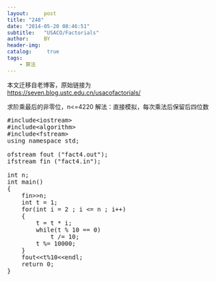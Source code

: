 ```yaml
---
layout:     post
title: "248"
date: "2014-05-20 08:46:51"
subtitle:   "USACO/Factorials"
author:     BY
header-img:
catalog: 	 true
tags:
    - 算法
---
```


本文迁移自老博客，原始链接为 <https://seven.blog.ustc.edu.cn/usacofactorials/>

求阶乘最后的非零位，n<=4220
解法：直接模拟，每次乘法后保留后四位数
<pre class = "brush:[cpp]">
#include&lt;iostream&gt;
#include&lt;algorithm&gt;
#include&lt;fstream&gt;
using namespace std;

ofstream fout ("fact4.out");
ifstream fin ("fact4.in");

int n;
int main()
{
    fin&gt;&gt;n;
    int t = 1;
    for(int i = 2 ; i <= n ; i++)
    {
        t = t * i;
        while(t % 10 == 0)
            t /= 10;
        t %= 10000;
    }
    fout&lt;&lt;t%10&lt;&lt;endl;
    return 0;
}
</pre>

